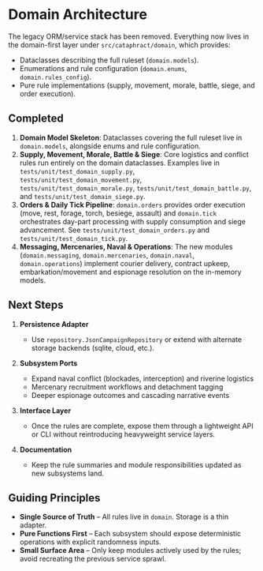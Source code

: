 # Domain Architecture

The legacy ORM/service stack has been removed. Everything now lives in the
domain-first layer under `src/cataphract/domain`, which provides:

* Dataclasses describing the full ruleset (`domain.models`).
* Enumerations and rule configuration (`domain.enums`, `domain.rules_config`).
* Pure rule implementations (supply, movement, morale, battle, siege, and order execution).

## Completed

1. **Domain Model Skeleton**: Dataclasses covering the full ruleset live in
   `domain.models`, alongside enums and rule configuration.
2. **Supply, Movement, Morale, Battle & Siege**: Core logistics and conflict
   rules run entirely on the domain dataclasses. Examples live in
   `tests/unit/test_domain_supply.py`, `tests/unit/test_domain_movement.py`,
   `tests/unit/test_domain_morale.py`, `tests/unit/test_domain_battle.py`, and
   `tests/unit/test_domain_siege.py`.
3. **Orders & Daily Tick Pipeline**: `domain.orders` provides order execution
   (move, rest, forage, torch, besiege, assault) and `domain.tick` orchestrates
   day-part processing with supply consumption and siege advancement. See
   `tests/unit/test_domain_orders.py` and `tests/unit/test_domain_tick.py`.
4. **Messaging, Mercenaries, Naval & Operations**: The new modules
   (`domain.messaging`, `domain.mercenaries`, `domain.naval`, `domain.operations`)
   implement courier delivery, contract upkeep, embarkation/movement and
   espionage resolution on the in-memory models.

## Next Steps

1. **Persistence Adapter**
   - Use `repository.JsonCampaignRepository` or extend with alternate storage
     backends (sqlite, cloud, etc.).

2. **Subsystem Ports**
   - Expand naval conflict (blockades, interception) and riverine logistics
   - Mercenary recruitment workflows and detachment tagging
   - Deeper espionage outcomes and cascading narrative events

3. **Interface Layer**
   - Once the rules are complete, expose them through a lightweight API or CLI
     without reintroducing heavyweight service layers.

4. **Documentation**
   - Keep the rule summaries and module responsibilities updated as new
     subsystems land.

## Guiding Principles

* **Single Source of Truth** – All rules live in `domain`. Storage is a thin
  adapter.
* **Pure Functions First** – Each subsystem should expose deterministic
  operations with explicit randomness inputs.
* **Small Surface Area** – Only keep modules actively used by the rules; avoid
  recreating the previous service sprawl.
